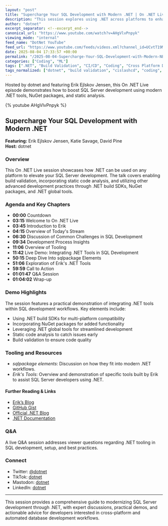 ```yaml
---
layout: "post"
title: "Supercharge Your SQL Development with Modern .NET | On .NET Live"
description: "This session explores using .NET across platforms to enhance SQL Server development with build validation, static code analysis, and advanced tooling. Featuring demos, expert insights, and tooling overviews, it's a practical guide to integrating .NET capabilities and NuGet packages into your SQL development workflow."
author: "dotnet"
excerpt_separator: <!--excerpt_end-->
canonical_url: "https://www.youtube.com/watch?v=AHgVlvPnpyk"
viewing_mode: "internal"
feed_name: "DotNet YouTube"
feed_url: "https://www.youtube.com/feeds/videos.xml?channel_id=UCvtT19MZW8dq5Wwfu6B0oxw"
date: 2025-08-04 17:33:57 +00:00
permalink: "/2025-08-04-Supercharge-Your-SQL-Development-with-Modern-NET-On-NET-Live.html"
categories: ["Coding", "ML"]
tags: [".NET", "Build Validation", "CI/CD", "Coding", "Cross Platform Development", "Database Tooling", "Developer Tooling", "Erik Ejlskov Jensen", "Global Tool", "ML", "NuGet", "SQL Server", "Sqlpackage", "Static Code Analysis", "Videos"]
tags_normalized: ["dotnet", "build validation", "cislashcd", "coding", "cross platform development", "database tooling", "developer tooling", "erik ejlskov jensen", "global tool", "ml", "nuget", "sql server", "sqlpackage", "static code analysis", "videos"]
---
```


Hosted by dotnet and featuring Erik Ejlskov Jensen, this On .NET Live episode demonstrates how to boost SQL Server development using modern .NET tools, NuGet packages, and static analysis.<!--excerpt_end-->

{% youtube AHgVlvPnpyk %}

## Supercharge Your SQL Development with Modern .NET

**Featuring:** Erik Ejlskov Jensen, Katie Savage, David Pine  
**Host:** dotnet  

### Overview

This On .NET Live session showcases how .NET can be used on any platform to elevate your SQL Server development. The talk covers enabling build validation, incorporating static code analysis, and utilizing other advanced development practices through .NET build SDKs, NuGet packages, and .NET global tools.

### Agenda and Key Chapters

- **00:00** Countdown  
- **03:15** Welcome to On .NET Live  
- **03:45** Introduction to Erik  
- **04:15** Overview of Today's Stream  
- **06:30** Discussion of Common Challenges in SQL Development  
- **09:34** Development Process Insights  
- **11:06** Overview of Tooling  
- **11:42** Live Demo: Integrating .NET Tools in SQL Development  
- **50:15** Deep Dive Into sqlpackage Elements  
- **51:06** Exploration of Erik's .NET Tools  
- **59:59** Call to Action  
- **01:01:47** Q&A Session  
- **01:04:02** Wrap-up  

### Demo Highlights

The session features a practical demonstration of integrating .NET tools within SQL development workflows. Key elements include:

- Using .NET build SDKs for multi-platform compatibility
- Incorporating NuGet packages for added functionality
- Leveraging .NET global tools for streamlined development
- Static code analysis to catch issues early
- Build validation to ensure code quality

### Tooling and Resources

- *sqlpackage elements*: Discussion on how they fit into modern .NET workflows.
- *Erik's Tools*: Overview and demonstration of specific tools built by Erik to assist SQL Server developers using .NET.

#### Further Reading & Links

- [Erik’s Blog](https://erikej.github.io/mcp/dotnet/nuget/2025/07/30/mcp-dotnet-nuget.html)
- [GitHub Gist](https://gist.github.com/ErikEJ/2985e16ebf4b25a70b2a98c7754b55e3)
- [Official .NET Blog](https://aka.ms/dotnet/blog)
- [.NET Documentation](https://learn.microsoft.com/dotnet)

### Q&A

A live Q&A session addresses viewer questions regarding .NET tooling in SQL development, setup, and best practices.

### Connect

- Twitter: [@dotnet](https://aka.ms/dotnet/twitter)
- TikTok: [dotnet](https://aka.ms/dotnet/tiktok)
- Mastodon: [dotnet](https://aka.ms/dotnet/mastodon)
- LinkedIn: [dotnet](https://aka.ms/dotnet/linkedin)

---

This session provides a comprehensive guide to modernizing SQL Server development through .NET, with expert discussions, practical demos, and actionable advice for developers interested in cross-platform and automated database development workflows.
